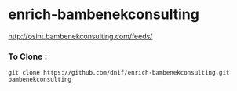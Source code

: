 # enrich-bambenekconsulting
http://osint.bambenekconsulting.com/feeds/
### To Clone :  
  
```  
git clone https://github.com/dnif/enrich-bambenekconsulting.git bambenekconsulting
```

